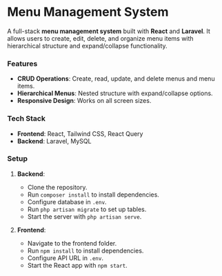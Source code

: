 # Menu Management System

A full-stack **menu management system** built with **React** and **Laravel**. It allows users to create, edit, delete, and organize menu items with hierarchical structure and expand/collapse functionality.

### Features
- **CRUD Operations**: Create, read, update, and delete menus and menu items.
- **Hierarchical Menus**: Nested structure with expand/collapse options.
- **Responsive Design**: Works on all screen sizes.

### Tech Stack
- **Frontend**: React, Tailwind CSS, React Query
- **Backend**: Laravel, MySQL

### Setup
1. **Backend**:
   - Clone the repository.
   - Run `composer install` to install dependencies.
   - Configure database in `.env`.
   - Run `php artisan migrate` to set up tables.
   - Start the server with `php artisan serve`.

2. **Frontend**:
   - Navigate to the frontend folder.
   - Run `npm install` to install dependencies.
   - Configure API URL in `.env`.
   - Start the React app with `npm start`.
